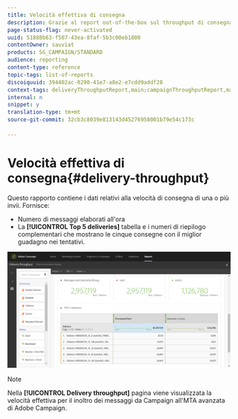 ```yaml
---
title: Velocità effettiva di consegna
description: Grazie al report out-of-the-box sul throughput di consegna, scopri il successo della tua consegna.
page-status-flag: never-activated
uuid: 51888b63-f507-43ea-8faf-5b3c00eb1800
contentOwner: sauviat
products: SG_CAMPAIGN/STANDARD
audience: reporting
content-type: reference
topic-tags: list-of-reports
discoiquuid: 394402ac-0290-41e7-a8e2-e7cdd9addf28
context-tags: deliveryThroughputReport,main;campaignThroughputReport,main;programThroughputReport,main
internal: n
snippet: y
translation-type: tm+mt
source-git-commit: 32cb3c8039e813143d45276958001b79e54c173c

---
```



# Velocità effettiva di consegna{#delivery-throughput}

Questo rapporto contiene i dati relativi alla velocità di consegna di una o più invii. Fornisce:

* Numero di messaggi elaborati all&#39;ora
* La **[!UICONTROL Top 5 deliveries]** tabella e i numeri di riepilogo complementari che mostrano le cinque consegne con il miglior guadagno nei tentativi.

![](assets/delivery_reports_1.png)

>[!NOTE]
>
>Nella **[!UICONTROL Delivery throughput]** pagina viene visualizzata la velocità effettiva per il inoltro dei messaggi da Campaign all&#39;MTA avanzata di Adobe Campaign.
